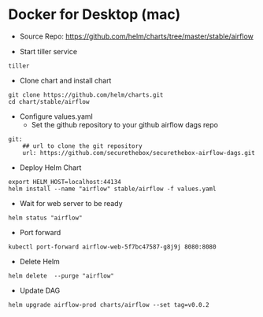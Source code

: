 # Docker for Desktop (mac)
- Source Repo: https://github.com/helm/charts/tree/master/stable/airflow

- Start tiller service
```
tiller
```

- Clone chart and install chart
```
git clone https://github.com/helm/charts.git
cd chart/stable/airflow
```

- Configure values.yaml
  - Set the github repository to your github airflow dags repo
```
git:
    ## url to clone the git repository
    url: https://github.com/securethebox/securethebox-airflow-dags.git
```


- Deploy Helm Chart
```
export HELM_HOST=localhost:44134
helm install --name "airflow" stable/airflow -f values.yaml
```

- Wait for web server to be ready
```
helm status "airflow"
```

- Port forward
```
kubectl port-forward airflow-web-5f7bc47587-g8j9j 8080:8080
```

- Delete Helm
```
helm delete  --purge "airflow"
```

- Update DAG
```
helm upgrade airflow-prod charts/airflow --set tag=v0.0.2
```